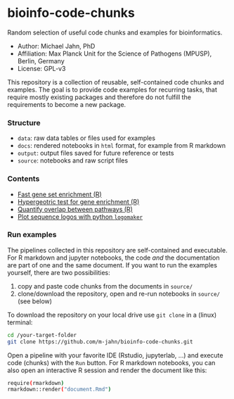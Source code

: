bioinfo-code-chunks
================================

Random selection of useful code chunks and examples for bioinformatics.

- Author: Michael Jahn, PhD
- Affiliation: Max Planck Unit for the Science of Pathogens (MPUSP), Berlin, Germany
- License: GPL-v3

This repository is a collection of reusable, self-contained code chunks and examples. The goal is to provide code examples for recurring tasks, that require mostly existing packages and therefore do not fulfill the requirements to become a new package.

### Structure

- `data`: raw data tables or files used for examples
- `docs`: rendered notebooks in `html` format, for example from R markdown
- `output`: output files saved for future reference or tests
- `source`: notebooks and raw script files

### Contents

- [Fast gene set enrichment (R)](https://MPUSP.github.io/bioinfo-code-chunks/fast_gene_set_enrichment.nb.html)
- [Hypergeotric test for gene enrichment (R)](https://MPUSP.github.io/bioinfo-code-chunks/hypergeometric-test.nb.html)
- [Quantify overlap between pathways (R)](https://MPUSP.github.io/bioinfo-code-chunks/quantify_overlap.nb.html)
- [Plot sequence logos with python `logomaker`](https://MPUSP.github.io/bioinfo-code-chunks/plot_logos.html)

### Run examples

The pipelines collected in this repository are self-contained and executable. For R markdown and jupyter notebooks, the code _and_ the documentation are part of one and the same document. If you want to run the examples yourself, there are two possibilities:

1. copy and paste code chunks from the documents in `source/`
2. clone/download the repository, open and re-run notebooks in `source/` (see below)

To download the repository on your local drive use `git clone` in a (linux) terminal:

``` bash
cd /your-target-folder
git clone https://github.com/m-jahn/bioinfo-code-chunks.git
```

Open a pipeline with your favorite IDE (Rstudio, jupyterlab, ...) and execute code (chunks) with the `Run` button. For R markdown notebooks, you can also open an interactive R session and render the document like this:

``` bash
require(rmarkdown)
rmarkdown::render("document.Rmd")
```
